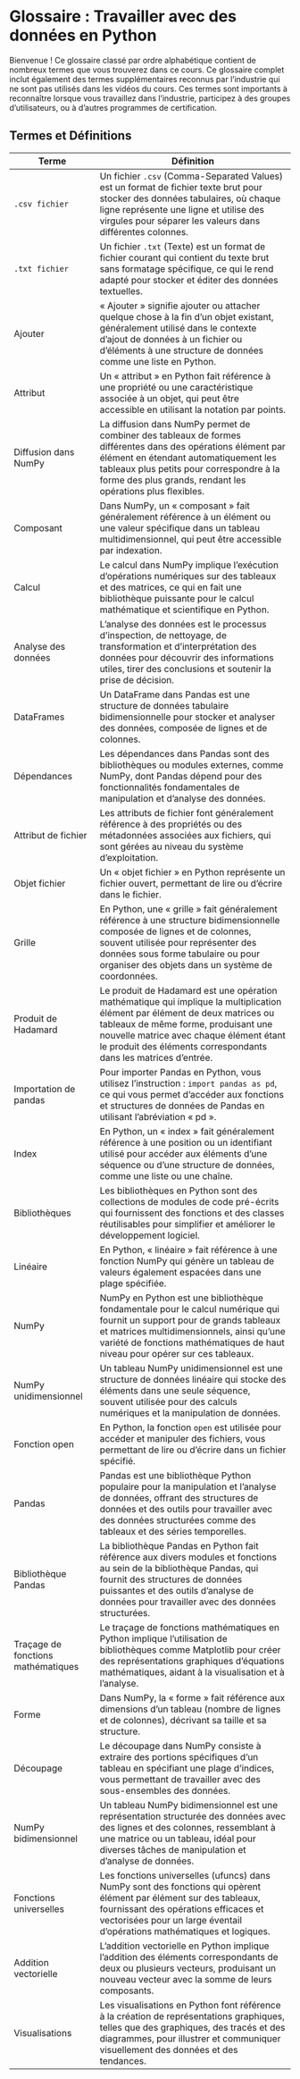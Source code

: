 # Glossaire : Travailler avec des données en Python

Bienvenue ! Ce glossaire classé par ordre alphabétique contient de nombreux termes que vous trouverez dans ce cours. Ce glossaire complet inclut également des termes supplémentaires reconnus par l’industrie qui ne sont pas utilisés dans les vidéos du cours. Ces termes sont importants à reconnaître lorsque vous travaillez dans l’industrie, participez à des groupes d’utilisateurs, ou à d’autres programmes de certification.

## Termes et Définitions

| Terme | Définition |
|-------|------------|
| `.csv fichier` | Un fichier `.csv` (Comma-Separated Values) est un format de fichier texte brut pour stocker des données tabulaires, où chaque ligne représente une ligne et utilise des virgules pour séparer les valeurs dans différentes colonnes. |
| `.txt fichier` | Un fichier `.txt` (Texte) est un format de fichier courant qui contient du texte brut sans formatage spécifique, ce qui le rend adapté pour stocker et éditer des données textuelles. |
| Ajouter | « Ajouter » signifie ajouter ou attacher quelque chose à la fin d’un objet existant, généralement utilisé dans le contexte d’ajout de données à un fichier ou d’éléments à une structure de données comme une liste en Python. |
| Attribut | Un « attribut » en Python fait référence à une propriété ou une caractéristique associée à un objet, qui peut être accessible en utilisant la notation par points. |
| Diffusion dans NumPy | La diffusion dans NumPy permet de combiner des tableaux de formes différentes dans des opérations élément par élément en étendant automatiquement les tableaux plus petits pour correspondre à la forme des plus grands, rendant les opérations plus flexibles. |
| Composant | Dans NumPy, un « composant » fait généralement référence à un élément ou une valeur spécifique dans un tableau multidimensionnel, qui peut être accessible par indexation. |
| Calcul | Le calcul dans NumPy implique l’exécution d’opérations numériques sur des tableaux et des matrices, ce qui en fait une bibliothèque puissante pour le calcul mathématique et scientifique en Python. |
| Analyse des données | L’analyse des données est le processus d’inspection, de nettoyage, de transformation et d’interprétation des données pour découvrir des informations utiles, tirer des conclusions et soutenir la prise de décision. |
| DataFrames | Un DataFrame dans Pandas est une structure de données tabulaire bidimensionnelle pour stocker et analyser des données, composée de lignes et de colonnes. |
| Dépendances | Les dépendances dans Pandas sont des bibliothèques ou modules externes, comme NumPy, dont Pandas dépend pour des fonctionnalités fondamentales de manipulation et d’analyse des données. |
| Attribut de fichier | Les attributs de fichier font généralement référence à des propriétés ou des métadonnées associées aux fichiers, qui sont gérées au niveau du système d’exploitation. |
| Objet fichier | Un « objet fichier » en Python représente un fichier ouvert, permettant de lire ou d’écrire dans le fichier. |
| Grille | En Python, une « grille » fait généralement référence à une structure bidimensionnelle composée de lignes et de colonnes, souvent utilisée pour représenter des données sous forme tabulaire ou pour organiser des objets dans un système de coordonnées. |
| Produit de Hadamard | Le produit de Hadamard est une opération mathématique qui implique la multiplication élément par élément de deux matrices ou tableaux de même forme, produisant une nouvelle matrice avec chaque élément étant le produit des éléments correspondants dans les matrices d’entrée. |
| Importation de pandas | Pour importer Pandas en Python, vous utilisez l’instruction : `import pandas as pd`, ce qui vous permet d’accéder aux fonctions et structures de données de Pandas en utilisant l’abréviation « pd ». |
| Index | En Python, un « index » fait généralement référence à une position ou un identifiant utilisé pour accéder aux éléments d’une séquence ou d’une structure de données, comme une liste ou une chaîne. |
| Bibliothèques | Les bibliothèques en Python sont des collections de modules de code pré-écrits qui fournissent des fonctions et des classes réutilisables pour simplifier et améliorer le développement logiciel. |
| Linéaire | En Python, « linéaire » fait référence à une fonction NumPy qui génère un tableau de valeurs également espacées dans une plage spécifiée. |
| NumPy | NumPy en Python est une bibliothèque fondamentale pour le calcul numérique qui fournit un support pour de grands tableaux et matrices multidimensionnels, ainsi qu’une variété de fonctions mathématiques de haut niveau pour opérer sur ces tableaux. |
| NumPy unidimensionnel | Un tableau NumPy unidimensionnel est une structure de données linéaire qui stocke des éléments dans une seule séquence, souvent utilisée pour des calculs numériques et la manipulation de données. |
| Fonction open | En Python, la fonction `open` est utilisée pour accéder et manipuler des fichiers, vous permettant de lire ou d’écrire dans un fichier spécifié. |
| Pandas | Pandas est une bibliothèque Python populaire pour la manipulation et l’analyse de données, offrant des structures de données et des outils pour travailler avec des données structurées comme des tableaux et des séries temporelles. |
| Bibliothèque Pandas | La bibliothèque Pandas en Python fait référence aux divers modules et fonctions au sein de la bibliothèque Pandas, qui fournit des structures de données puissantes et des outils d’analyse de données pour travailler avec des données structurées. |
| Traçage de fonctions mathématiques | Le traçage de fonctions mathématiques en Python implique l’utilisation de bibliothèques comme Matplotlib pour créer des représentations graphiques d’équations mathématiques, aidant à la visualisation et à l’analyse. |
| Forme | Dans NumPy, la « forme » fait référence aux dimensions d’un tableau (nombre de lignes et de colonnes), décrivant sa taille et sa structure. |
| Découpage | Le découpage dans NumPy consiste à extraire des portions spécifiques d’un tableau en spécifiant une plage d’indices, vous permettant de travailler avec des sous-ensembles des données. |
| NumPy bidimensionnel | Un tableau NumPy bidimensionnel est une représentation structurée des données avec des lignes et des colonnes, ressemblant à une matrice ou un tableau, idéal pour diverses tâches de manipulation et d’analyse de données. |
| Fonctions universelles | Les fonctions universelles (ufuncs) dans NumPy sont des fonctions qui opèrent élément par élément sur des tableaux, fournissant des opérations efficaces et vectorisées pour un large éventail d’opérations mathématiques et logiques. |
| Addition vectorielle | L’addition vectorielle en Python implique l’addition des éléments correspondants de deux ou plusieurs vecteurs, produisant un nouveau vecteur avec la somme de leurs composants. |
| Visualisations | Les visualisations en Python font référence à la création de représentations graphiques, telles que des graphiques, des tracés et des diagrammes, pour illustrer et communiquer visuellement des données et des tendances. |

